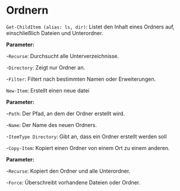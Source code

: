 # Ordnern

`Get-ChildItem (alias: ls, dir)`: Listet den Inhalt eines Ordners auf, einschließlich Dateien und Unterordner.

**Parameter:**

-`Recurse`: Durchsucht alle Unterverzeichnisse.

-`Directory`: Zeigt nur Ordner an.

-`Filter`: Filtert nach bestimmten Namen oder Erweiterungen.

`New-Item`: Erstellt einen neue datei

**Parameter:**

-`Path`: Der Pfad, an dem der Ordner erstellt wird.

-`Name`: Der Name des neuen Ordners.

-`ItemType Directory`: Gibt an, dass ein Ordner erstellt werden soll

-`Copy-Item`:   Kopiert einen Ordner von einem Ort zu einem anderen.

**Parameter:**

-`Recurse`: Kopiert den Ordner und alle Unterordner.

-`Force`: Überschreibt vorhandene Dateien oder Ordner.
